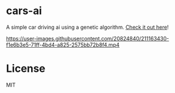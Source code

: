 # cars-ai

A simple car driving ai using a genetic algorithm. [Check it out here](https://desi-ivanov.github.io/cars-ai/)!


https://user-images.githubusercontent.com/20824840/211163430-f1e6b3e5-71ff-4bd4-a825-2575bb72b8f4.mp4

# License

MIT
